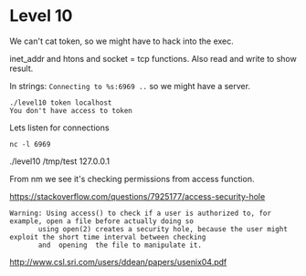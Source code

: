 # Level 10

We can't cat token, so we might have to hack into the exec.

inet_addr and htons and socket = tcp functions. Also read and write to show result. 

In strings: `Connecting to %s:6969 ..` so we might have a server.

```
./level10 token localhost
You don't have access to token
```

Lets listen for connections

```
nc -l 6969
```

./level10 /tmp/test 127.0.0.1

From nm we see it's checking permissions from access function. 



https://stackoverflow.com/questions/7925177/access-security-hole

```
Warning: Using access() to check if a user is authorized to, for example, open a file before actually doing so
       using open(2) creates a security hole, because the user might exploit the short time interval between checking
       and  opening  the file to manipulate it.
```
http://www.csl.sri.com/users/ddean/papers/usenix04.pdf
